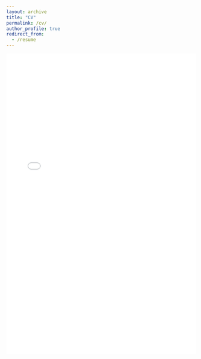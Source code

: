 ```yaml
---
layout: archive
title: "CV"
permalink: /cv/
author_profile: true
redirect_from:
  - /resume
---
```


<embed src="saileshparvathy.github.io/files/Parvathy_CV.pdf" width="100%" height="800px" type="application/pdf">
